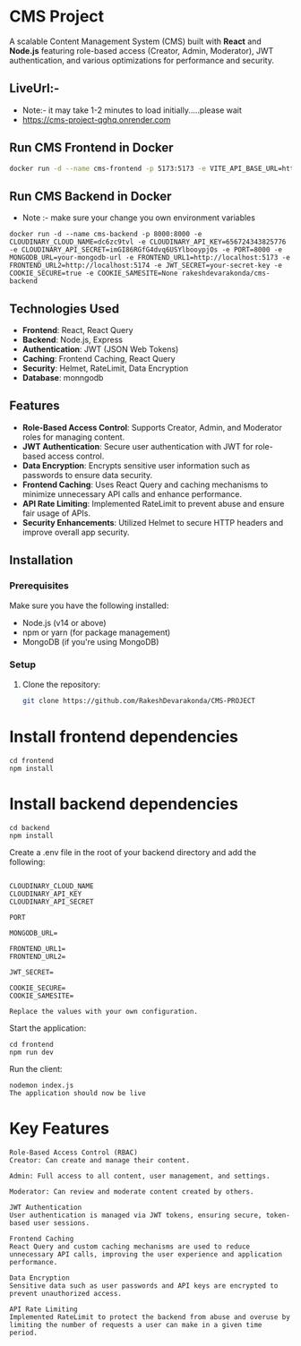 # CMS Project

A scalable Content Management System (CMS) built with **React** and **Node.js** featuring role-based access (Creator, Admin, Moderator), JWT authentication, and various optimizations for performance and security.


## LiveUrl:-

- Note:- it may take 1-2 minutes to load initially.....please wait
- https://cms-project-qghq.onrender.com

## Run CMS Frontend in Docker
```bash
docker run -d --name cms-frontend -p 5173:5173 -e VITE_API_BASE_URL=http://localhost:8000 rakeshdevarakonda/cms-frontend

```

## Run CMS Backend in Docker
- Note :- make sure your change you own environment variables 
```
docker run -d --name cms-backend -p 8000:8000 -e CLOUDINARY_CLOUD_NAME=dc6zc9tvl -e CLOUDINARY_API_KEY=656724343825776 -e CLOUDINARY_API_SECRET=imGI86RGfG4dvq6USYlbooypjOs -e PORT=8000 -e MONGODB_URL=your-mongodb-url -e FRONTEND_URL1=http://localhost:5173 -e FRONTEND_URL2=http://localhost:5174 -e JWT_SECRET=your-secret-key -e COOKIE_SECURE=true -e COOKIE_SAMESITE=None rakeshdevarakonda/cms-backend
```
## Technologies Used

- **Frontend**: React, React Query
- **Backend**: Node.js, Express
- **Authentication**: JWT (JSON Web Tokens)
- **Caching**: Frontend Caching, React Query
- **Security**: Helmet, RateLimit, Data Encryption
- **Database**: monngodb
## Features

- **Role-Based Access Control**: Supports Creator, Admin, and Moderator roles for managing content.
- **JWT Authentication**: Secure user authentication with JWT for role-based access control.
- **Data Encryption**: Encrypts sensitive user information such as passwords to ensure data security.
- **Frontend Caching**: Uses React Query and caching mechanisms to minimize unnecessary API calls and enhance performance.
- **API Rate Limiting**: Implemented RateLimit to prevent abuse and ensure fair usage of APIs.
- **Security Enhancements**: Utilized Helmet to secure HTTP headers and improve overall app security.

## Installation

### Prerequisites

Make sure you have the following installed:

- Node.js (v14 or above)
- npm or yarn (for package management)
- MongoDB (if you're using MongoDB)

### Setup

1. Clone the repository:

   ```bash
   git clone https://github.com/RakeshDevarakonda/CMS-PROJECT

# Install frontend dependencies
```
cd frontend
npm install
```

# Install backend dependencies

```
cd backend
npm install
```



Create a .env file in the root of your backend directory and add the following:
```

CLOUDINARY_CLOUD_NAME
CLOUDINARY_API_KEY
CLOUDINARY_API_SECRET

PORT

MONGODB_URL=

FRONTEND_URL1=
FRONTEND_URL2=

JWT_SECRET=

COOKIE_SECURE=
COOKIE_SAMESITE=

Replace the values with your own configuration.
```

Start the application:
```
cd frontend
npm run dev 
```


Run the client:
```
nodemon index.js
The application should now be live
```

# Key Features
```
Role-Based Access Control (RBAC)
Creator: Can create and manage their content.

Admin: Full access to all content, user management, and settings.

Moderator: Can review and moderate content created by others.

JWT Authentication
User authentication is managed via JWT tokens, ensuring secure, token-based user sessions.

Frontend Caching
React Query and custom caching mechanisms are used to reduce unnecessary API calls, improving the user experience and application performance.

Data Encryption
Sensitive data such as user passwords and API keys are encrypted to prevent unauthorized access.

API Rate Limiting
Implemented RateLimit to protect the backend from abuse and overuse by limiting the number of requests a user can make in a given time period.
```
